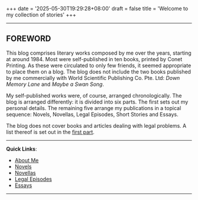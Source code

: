 +++
date = '2025-05-30T19:29:28+08:00'
draft = false
title = 'Welcome to my collection of stories'
+++

---
## FOREWORD

This blog comprises literary works composed by me over the years, starting at around 1984. Most were self-published in ten books, printed by Conet Printing. As these were circulated to only few friends, it seemed appropriate to place them on a blog. The blog does not include the two books published by me commercially with World Scientific Publishing Co. Pte. Ltd: *Down Memory Lane* and *Maybe a Swan Song*.

My self-published works were, of course, arranged chronologically. The blog is arranged differently: it is  divided into six parts. The first sets out my personal details. The remaining five arrange my publications in a topical sequence: Novels, Novellas, Legal Episodes, Short Stories and Essays.

The blog does not cover books and articles dealing with legal problems. A list thereof is set out in the [first part](about-me/).

****
 
**Quick Links**:

- [About Me](about-me/)
- [Novels](novels/)
- [Novellas](novellas/)
- [Legal Episodes](legal-episodes/)
- [Essays](essays/)

---
